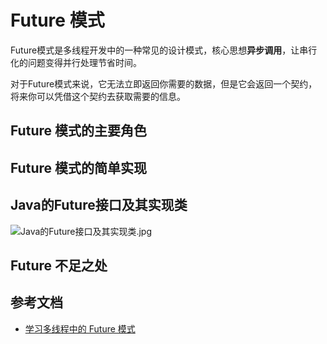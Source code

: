 # Future 模式

Future模式是多线程开发中的一种常见的设计模式，核心思想**异步调用**，让串行化的问题变得并行处理节省时间。

对于Future模式来说，它无法立即返回你需要的数据，但是它会返回一个契约，将来你可以凭借这个契约去获取需要的信息。

## Future 模式的主要角色

## Future 模式的简单实现

## Java的Future接口及其实现类

![Java的Future接口及其实现类.jpg](/img/concurrent/Java的Future接口及其实现类.jpg)

## Future 不足之处


## 参考文档

- [学习多线程中的 Future 模式](https://blog.csdn.net/nanhuaibeian/article/details/117307063)

